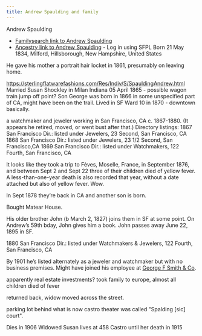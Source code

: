 ```yaml
---
title: Andrew Spaulding and family
---
```

Andrew Spaulding

- [Familysearch link to Andrew Spaulding](https://www.familysearch.org/tree/person/sources/LH7W-M2G)
- [Ancestry link to Andrew Spaulding](https://www.ancestrylibrary.com/family-tree/person/tree/116522348/person/400152709244/facts?_phsrc=lQi2&_phstart=successSource) - Log in using SFPL
Born 21 May 1834, Milford, Hillsborough, New Hampshire, United States

He gave his mother a portrait hair locket in 1861, presumably on leaving home.


https://sterlingflatwarefashions.com/Res/Indiv/S/SpauldingAndrew.html
Married Susan Shockley in Milan Indiana 05 April 1865 - possible wagon train jump off point?
Son George was born in 1866 in some unspecified part of CA, might have been on the trail.
Lived in SF Ward 10 in 1870 - downtown basically.


a watchmaker and jeweler working in San Francisco, CA  c. 1867-1880. (It appears he retired, moved, or went bust after that.)
Directory listings:
1867 San Francisco Dir.: listed under Jewelers, 23 Second, San Francisco, CA
1868 San Francisco Dir.: listed under Jewelers, 23 1/2 Second, San Francisco,CA
1869 San Francisco Dir.:  listed under Watchmakers, 122 Fourth, San Francisco, CA

It looks like they took a trip to Fèves, Moselle, France, in September 1876, and between Sept 2 and Sept 22 three of their children died of yellow fever. A less-than-one-year death is also recorded that year, without a date attached but also of yellow fever. Wow.

In Sept 1878 they’re back in CA and another son is born.


Bought Matear House.

His older brother John (b March 2, 1827) joins them in SF at some point. On Andrew’s 59th bday, John gives him a book. John passes away June 22, 1895 in SF.

1880 San Francisco Dir.:  listed under Watchmakers & Jewelers, 122 Fourth, San Francisco, CA

By 1901 he’s listed alternately as a jeweler and watchmaker but with no business premises. Might have joined his employee at [George F Smith & Co](https://sterlingflatwarefashions.com/Res/Part/S/SmithGeoFCo.html).




apparently real estate investments?
took family to europe, almost all children died of fever

returned back, widow moved across the street.

parking lot behind what is now castro theater was called "Spalding [sic] court".



Dies in 1906
Widowed Susan lives at 458 Castro until her death in 1915
